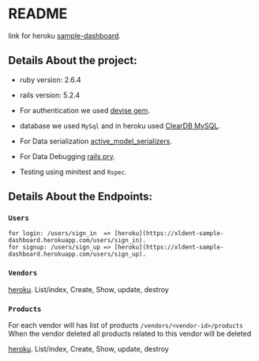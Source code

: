 # README

link for heroku [sample-dashboard](https://xldent-sample-dashboard.herokuapp.com/).


## Details About the project:

- ruby version: 2.6.4 <br />
- rails version: 5.2.4 <br />

- For authentication we used [devise gem](https://github.com/heartcombo/devise). <br />

- database we used `MySql` and in heroku used [ClearDB MySQL](https://elements.heroku.com/addons/cleardb). <br />

- For Data serialization [active_model_serializers](https://github.com/rails-api/active_model_serializers). <br />

- For Data Debugging [rails pry](https://github.com/pry/pry). <br />

- Testing using minitest and `Rspec`. <br />

## Details About the Endpoints:
### `Users`

```
for login: /users/sign_in  => [heroku](https://xldent-sample-dashboard.herokuapp.com/users/sign_in).
for signup: /users/sign_up => [heroku](https://xldent-sample-dashboard.herokuapp.com/users/sign_up).

```
### `Vendors`

[heroku](https://xldent-sample-dashboard.herokuapp.com/).
List/index, Create, Show, update, destroy

### `Products`

For each vendor will has list of products 
`/vendors/<vendor-id>/products`
When the vendor deleted all products related to this vendor will be deleted

[heroku](https://xldent-sample-dashboard.herokuapp.com/vendors/1/products).
List/index, Create, Show, update, destroy
